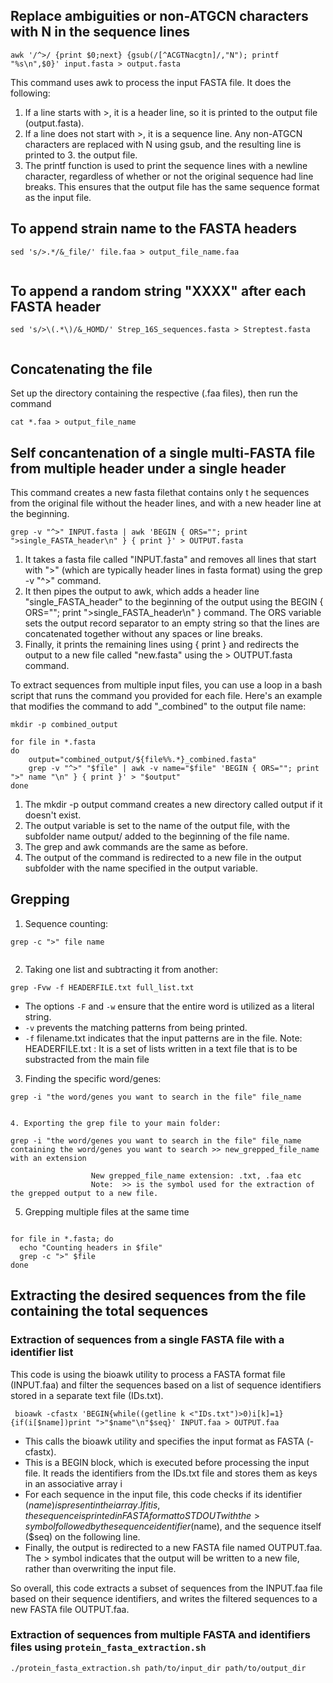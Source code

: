 
## Replace ambiguities or non-ATGCN characters with N in the sequence lines
```
awk '/^>/ {print $0;next} {gsub(/[^ACGTNacgtn]/,"N"); printf "%s\n",$0}' input.fasta > output.fasta
```
This command uses awk to process the input FASTA file. It does the following:

1. If a line starts with >, it is a header line, so it is printed to the output file (output.fasta).
2. If a line does not start with >, it is a sequence line. Any non-ATGCN characters are replaced with N using gsub, and the resulting line is printed to 3. the output file.
4. The printf function is used to print the sequence lines with a newline character, regardless of whether or not the original sequence had line breaks. This ensures that the output file has the same sequence format as the input file.

## To append strain name to the FASTA headers
          
 ```
 sed 's/>.*/&_file/' file.faa > output_file_name.faa
    
 ```
     
  ## To append a random string "XXXX" after each FASTA header
     
```
sed 's/>\(.*\)/&_HOMD/' Strep_16S_sequences.fasta > Streptest.fasta
   
```
           
## Concatenating the file
       
Set up the directory containing the respective (.faa files), then run the command

```  
cat *.faa > output_file_name
```
## Self concantenation of a single multi-FASTA file from multiple header under a single header
This command creates a new fasta filethat contains only t he sequences from the original file without the header lines, and with a new header line at the beginning.

```
grep -v "^>" INPUT.fasta | awk 'BEGIN { ORS=""; print ">single_FASTA_header\n" } { print }' > OUTPUT.fasta
```
1. It takes a fasta file called "INPUT.fasta" and removes all lines that start with ">" (which are typically header lines in fasta format) using the grep -v "^>" command.
2. It then pipes the output to awk, which adds a header line "single_FASTA_header" to the beginning of the output using the BEGIN { ORS=""; print ">single_FASTA_header\n" } command. The ORS variable sets the output record separator to an empty string so that the lines are concatenated together without any spaces or line breaks. 
3. Finally, it prints the remaining lines using { print } and redirects the output to a new file called "new.fasta" using the > OUTPUT.fasta command.

To extract sequences from multiple input files, you can use a loop in a bash script that runs the command you provided for each file. Here's an example that modifies the command to add "_combined" to the output file name:
```
mkdir -p combined_output

for file in *.fasta
do
    output="combined_output/${file%%.*}_combined.fasta"
    grep -v "^>" "$file" | awk -v name="$file" 'BEGIN { ORS=""; print ">" name "\n" } { print }' > "$output"
done

```

1. The mkdir -p output command creates a new directory called output if it doesn't exist.
2. The output variable is set to the name of the output file, with the subfolder name output/ added to the beginning of the file name.
3. The grep and awk commands are the same as before.
4. The output of the command is redirected to a new file in the output subfolder with the name specified in the output variable.

## Grepping

1. Sequence counting: 

```
grep -c ">" file name
      
```
2. Taking one list and subtracting it from another:
```
grep -Fvw -f HEADERFILE.txt full_list.txt 

```
* The options ```-F``` and ```-w``` ensure that the entire word is utilized as a literal string.
* ```-v``` prevents the matching patterns from being printed.
* ```-f``` filename.txt indicates that the input patterns are in the file.
Note:  HEADERFILE.txt : It is a set of lists written in a text file that is to be substracted from the main file 
                                            
3. Finding the specific word/genes: 

```
grep -i "the word/genes you want to search in the file" file_name 
    
```
   
    4. Exporting the grep file to your main folder: 
      
```
grep -i "the word/genes you want to search in the file" file_name containing the word/genes you want to search >> new_grepped_file_name with an extension
```           
                      New grepped_file_name extension: .txt, .faa etc
                      Note:  >> is the symbol used for the extraction of the grepped output to a new file.
   5. Grepping multiple files at the same time
   
```

for file in *.fasta; do
  echo "Counting headers in $file"
  grep -c ">" $file
done
```

 ##  Extracting the desired sequences from the file containing the total sequences

### Extraction of sequences from a single FASTA file with a identifier list
 
This code is using the bioawk utility to process a FASTA format file (INPUT.faa) and filter the sequences based on a list of sequence identifiers stored in a separate text file (IDs.txt).
            
```
 bioawk -cfastx 'BEGIN{while((getline k <"IDs.txt")>0)i[k]=1}{if(i[$name])print ">"$name"\n"$seq}' INPUT.faa > OUTPUT.faa
```
* This calls the bioawk utility and specifies the input format as FASTA (-cfastx).
* This is a BEGIN block, which is executed before processing the input file. It reads the identifiers from the IDs.txt file and stores them as keys in an associative array i
* For each sequence in the input file, this code checks if its identifier ($name) is present in the i array. If it is, the sequence is printed in FASTA format to STDOUT with the > symbol followed by the sequence identifier ($name), and the sequence itself ($seq) on the following line.
* Finally, the output is redirected to a new FASTA file named OUTPUT.faa. The > symbol indicates that the output will be written to a new file, rather than overwriting the input file.

So overall, this code extracts a subset of sequences from the INPUT.faa file based on their sequence identifiers, and writes the filtered sequences to a new FASTA file OUTPUT.faa.

### Extraction of sequences from multiple FASTA and identifiers files using ```protein_fasta_extraction.sh```

```
./protein_fasta_extraction.sh path/to/input_dir path/to/output_dir

```

